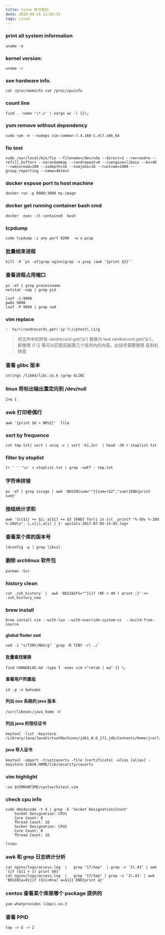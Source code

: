 ```yaml
---
title: linux 命令助记
date: 2018-09-24 11:02:31
tags: Linux
---
```


### print all system information
```
uname -a
```

### kernel version:
```
uname -r
```

### see hardware info.
```
cat /proc/meminfo cat /proc/cpuinfo
```

### count line
```
find . -name '\*.c' | xargs wc -l {}\;
```

### yum remove without dependency
```
sudo rpm -e --nodeps vim-common-7.4.160-1.el7.x86_64
```

### fio test
```
sudo /usr/local/bin/fio --filename=/dev/sda --direct=1 --rw=randrw --refill_buffers --norandommap --randrepeat=0 --ioengine=libaio --bs=4k --rwmixread=100 --iodepth=16 --numjobs=16 --runtime=1000 --group_reporting --name=4ktest
```

### docker expose port to host machine
```
docker run -p 8080:3000 my-image
```

### docker get running container bash cmd
```
docker  exec -it contained  bash
```
### tcpdump
```
sudo tcpdump -i any port 9200  -w o.pcap
```
### 批量结束进程
```
kill -9 `ps -ef|grep nginx|grep -v grep |awk '{print $2}'`
```

### 查看进程占用端口
```
ps -ef | grep processname
netstat -nap | grep pid

lsof -i:9090
pwdx 9090
lsof -P 9090 | grep cwd
```

### vim replace
```
:  %s/\(randrecord\.get('ip')\)/ptest\.\1/g
```
> 将文件中的所有 randrecord.get(‘ip’)  替换为 test.randrecord.get(‘ip')，即使用 \1  \2 等可以匹配前面第几个括号内的内容，此括号需要使用 反斜杠 转意

### 查看 glibc 版本
```
strings /lib64/libc.so.6 |grep GLIBC
```

### linux 将标出输出重定向到 /dev/null
```
2>& 1
```

###  awk 打印奇偶行
```
awk '{print $0 > NR%2}'  file
```

### sort by frequence
```
cat tmp.txt| sort | uniq -c | sort -k1,1nr  | head -30 > stoplist.txt
```

### filter by stoplist
```
tr ' ' '\n' < stoplist.txt | grep -vwFf - tmp.txt
```

### 字符串拼接
```
ps -ef | grep zicogo | awk 'BEGIN{sum=""}{sum=($2","sum)}END{print sum}'
```

### 按组统计求和
```
awk '{s[$1] += $2; a[$1] += $3 }END{ for(i in s){  printf "%-50s %-20d %-20d\n", i,s[i],a[i] } }' upstats-2017-07-05-15-05.log+
```

### 查看某个库的版本号
```
ldconfig -p | grep libssl
```

### 删除 archlinux 软件包
```
pacman -Scc
```

### history clean
```
cat .zsh_history  |  awk 'BEGIN{FS=""}{if (NF > 40 ) print ;}' >> .zsh_history_new
```

### brew install
```
brew install vim --with-lua --with-override-system-vi  --build-from-source
```

#### global floder sed
```
sed -i "s/TINY/NOX/g" `grep -R TINY -rl ./`
```
#### 批量查找替换
```
find CHANGELOG.md -type f -exec vim +"retab | wq" {} \;
```

#### 查看用户所属组
```
id -g -n $whoami
```

#### 列出 osx 系统的 java 版本
```
/usr/libexec/java_home -V
```

#### 列出 java 的信任证书
```
keytool -list -keystore /Library/Java/JavaVirtualMachines/jdk1.8.0_171.jdk/Contents/Home/jre/lib/security/cacerts
```

#### java 导入证书
```
keytool -import -trustcacerts -file [certificate] -alias [alias] -keystore $JAVA_HOME/lib/security/cacerts
```

### vim highlight
```
:so $VIMRUNTIME/syntax/hitest.vim
```

### check cpu info
```
sudo dmidecode -t 4 | grep -E 'Socket Designation|Count'
    Socket Designation: CPU1
    Core Count: 8
    Thread Count: 16
    Socket Designation: CPU2
    Core Count: 8
    Thread Count: 16

lscpu
```

### awk 和 grep 日志统计分析
```
cat nginx/logs/access.log  |   grep "17/Sep"  | grep -v '2\.43' | awk  '{if ($11 > 1) print $0}'
cat nginx/logs/access.log  |   grep "17/Sep" | grep -v '2\.43' | awk  'BEGIN{a=0}{if ($11>0+a) a=$11} END{print a}'
```

### centos 查看某个库是哪个 package 提供的
```
yum whatprovides libpci.so.3
```

### 查看 PPID
```
top -> G -> 2
```
